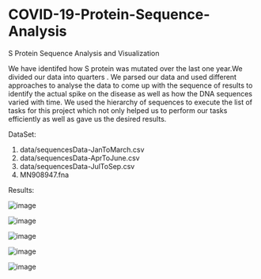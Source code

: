 # COVID-19-Protein-Sequence-Analysis
S Protein Sequence Analysis and Visualization

We have identifed how S protein was mutated over the last one year.We
divided our data into quarters . We parsed our data and used different approaches to analyse
the data to come up with the sequence of results to identify the actual spike on the disease as
well as how the DNA sequences varied with time. We used the hierarchy of sequences to
execute the list of tasks for this project which not only helped us to perform our tasks
efficiently as well as gave us the desired results.

DataSet: 
1. data/sequencesData-JanToMarch.csv
2. data/sequencesData-AprToJune.csv
3. data/sequencesData-JulToSep.csv
4. MN908947.fna


Results:

![image](https://user-images.githubusercontent.com/76032040/102280817-b1b6a480-3ee2-11eb-9bbf-dd14c4709f80.png)



![image](https://user-images.githubusercontent.com/76032040/102280942-e1fe4300-3ee2-11eb-8a48-509447a23e9b.png)


![image](https://user-images.githubusercontent.com/76032040/102281030-0a863d00-3ee3-11eb-8f05-b6eea63a4074.png)

![image](https://user-images.githubusercontent.com/76032040/102281098-2853a200-3ee3-11eb-9272-de3b5e2ec63a.png)

![image](https://user-images.githubusercontent.com/76032040/102281131-386b8180-3ee3-11eb-8586-414497a875f4.png)
